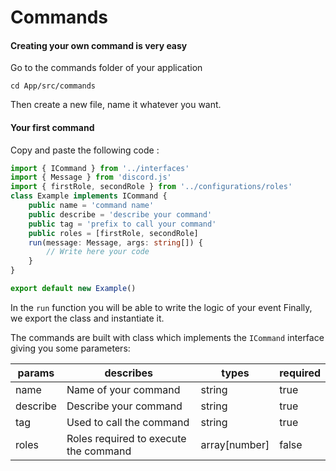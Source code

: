 # Commands

#### Creating your own command is very easy

Go to the commands folder of your application

```
cd App/src/commands
```

Then create a new file, name it whatever you want.

#### Your first command

Copy and paste the following code :

```ts
import { ICommand } from '../interfaces'
import { Message } from 'discord.js'
import { firstRole, secondRole } from '../configurations/roles'
class Example implements ICommand {
	public name = 'command name'
	public describe = 'describe your command'
	public tag = 'prefix to call your command'
	public roles = [firstRole, secondRole]
	run(message: Message, args: string[]) {
		// Write here your code
	}
}

export default new Example()
```
In the `run` function you will be able to write the logic of your event
Finally, we export the class and instantiate it.

The commands are built with class which implements the `ICommand` interface giving you some parameters:

| params   | describes                             | types         | required |
| -------- | ------------------------------------- | ------------- | -------- |
| name     | Name of your command                  | string        | true     |
| describe | Describe your command                 | string        | true     |
| tag      | Used to call the command              | string        | true     |
| roles    | Roles required to execute the command | array[number] | false    |